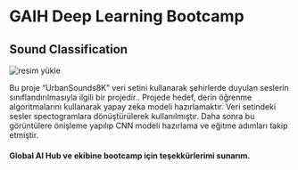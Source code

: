 # GAIH Deep Learning Bootcamp
## Sound Classification
<img src="https://resmim.net/cdn/2022/10/06/tB8v3.jpg" alt="resim yükle" border="0" />


  Bu proje “UrbanSounds8K” veri setini kullanarak şehirlerde duyulan seslerin 
  sınıflandırılmasıyla ilgili bir projedir.. 
  Projede hedef, derin öğrenme algoritmalarını kullanarak yapay zeka modeli hazırlamaktır. 
  Veri setindeki sesler spectogramlara dönüştürülerek kullanılmıştır. 
  Daha sonra bu görüntülere önişleme yapılıp CNN modeli hazırlama ve eğitme adımları takip etmiştir.
  
  
  #### Global AI Hub ve ekibine bootcamp için teşekkürlerimi sunarım.
